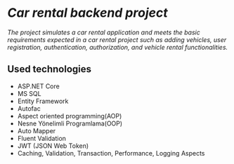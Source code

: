 # *Car rental backend project*
*The project simulates a car rental application and meets the basic requirements expected in a car rental project such as adding vehicles, user registration, authentication, authorization, and vehicle rental functionalities.*
## Used technologies <br/>
<ul>
  <li>ASP.NET Core</li>
  <li>MS SQL</li>
  <li>Entity Framework</li>
  <li>Autofac</li>
  <li>Aspect oriented programming(AOP)</li>
  <li>Nesne Yönelimli Programlama(OOP)</li>
  <li>Auto Mapper</li>
  <li>Fluent Validation</li>
  <li>JWT (JSON Web Token)</li>
  <li>Caching, Validation, Transaction, Performance, Logging Aspects</li>
</ul>

